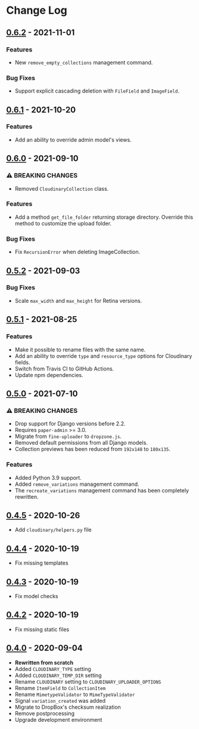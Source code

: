 # Change Log

## [0.6.2](https://github.com/dldevinc/paper-uploads/tree/v0.6.2) - 2021-11-01
### Features
- New `remove_empty_collections` management command.
### Bug Fixes
- Support explicit cascading deletion with `FileField` and `ImageField`.

## [0.6.1](https://github.com/dldevinc/paper-uploads/tree/v0.6.1) - 2021-10-20
### Features
- Add an ability to override admin model's views.

## [0.6.0](https://github.com/dldevinc/paper-uploads/tree/v0.6.0) - 2021-09-10
### ⚠ BREAKING CHANGES
- Removed `CloudinaryCollection` class.
### Features
- Add a method `get_file_folder` returning storage directory.
  Override this method to customize the upload folder.
### Bug Fixes
- Fix `RecursionError` when deleting ImageCollection.

## [0.5.2](https://github.com/dldevinc/paper-uploads/tree/v0.5.2) - 2021-09-03
### Bug Fixes
- Scale `max_width` and `max_height` for Retina versions.

## [0.5.1](https://github.com/dldevinc/paper-uploads/tree/v0.5.1) - 2021-08-25
### Features
- Make it possible to rename files with the same name.
- Add an ability to override `type` and `resource_type` options for Cloudinary fields.
- Switch from Travis CI to GitHub Actions.
- Update npm dependencies.

## [0.5.0](https://github.com/dldevinc/paper-uploads/tree/v0.5.0) - 2021-07-10
### ⚠ BREAKING CHANGES
- Drop support for Django versions before 2.2.
- Requires `paper-admin` >= 3.0.
- Migrate from `fine-uploader` to `dropzone.js`.
- Removed default permissions from all Django models.
- Collection previews has been reduced from `192x148` to `180x135`.
### Features
- Added Python 3.9 support.
- Added `remove_variations` management command.
- The `recreate_variations` management command has been completely rewritten.

## [0.4.5](https://github.com/dldevinc/paper-uploads/tree/v0.4.5) - 2020-10-26
- Add `cloudinary/helpers.py` file

## [0.4.4](https://github.com/dldevinc/paper-uploads/tree/v0.4.4) - 2020-10-19
- Fix missing templates

## [0.4.3](https://github.com/dldevinc/paper-uploads/tree/v0.4.3) - 2020-10-19
- Fix model checks

## [0.4.2](https://github.com/dldevinc/paper-uploads/tree/v0.4.2) - 2020-10-19
- Fix missing static files

## [0.4.0](https://github.com/dldevinc/paper-uploads/tree/v0.4.0) - 2020-09-04
- **Rewritten from scratch**
- Added `CLOUDINARY_TYPE` setting
- Added `CLOUDINARY_TEMP_DIR` setting
- Rename `CLOUDINARY` setting to `CLOUDINARY_UPLOADER_OPTIONS`
- Rename `ItemField` to `CollectionItem`
- Rename `MimetypeValidator` to `MimeTypeValidator`
- Signal `variation_created` was added
- Migrate to DropBox's checksum realization
- Remove postprocessing
- Upgrade development environment
